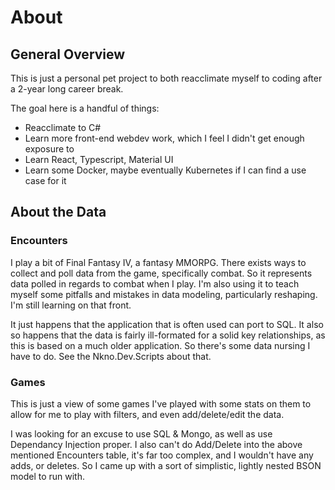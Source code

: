 # About
## General Overview
This is just a personal pet project to both reacclimate myself to coding after a 2-year long career break. 

The goal here is a handful of things:
- Reacclimate to C#
- Learn more front-end webdev work, which I feel I didn't get enough exposure to
- Learn React, Typescript, Material UI
- Learn some Docker, maybe eventually Kubernetes if I can find a use case for it

## About the Data
### Encounters
I play a bit of Final Fantasy IV, a fantasy MMORPG. There exists ways to collect and poll data from the game, specifically combat. So it represents data polled in regards to combat when I play. I'm also using it to teach myself some pitfalls and mistakes in data modeling, particularly reshaping. I'm still learning on that front.

It just happens that the application that is often used can port to SQL. It also so happens that the data is fairly ill-formated for a solid key relationships, as this is based on a much older application. So there's some data nursing I have to do. See the Nkno.Dev.Scripts about that.

### Games
This is just a view of some games I've played with some stats on them to allow for me to play with filters, and even add/delete/edit the data.

I was looking for an excuse to use SQL & Mongo, as well as use Dependancy Injection proper. I also can't do Add/Delete into the above mentioned Encounters table, it's far too complex, and I wouldn't have any adds, or deletes. So I came up with a sort of simplistic, lightly nested BSON model to run with.
